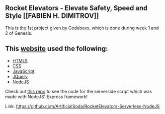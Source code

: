 ## Rocket Elevators - Elevate Safety, Speed and Style [[FABIEN H. DIMITROV]]

This is the 1st project given by Codeboxx, which is done during week 1 and 2 of Genesis.

##  This [website](https://rocket-elevators.ca) used the following:

-   [HTML5](https://html.com/html5/)
-   [CSS](https://css-tricks.com/)
-   [JavaScript](https://www.javascript.com/)
-   [JQuery](https://jquery.com/)
-   [NodeJS](https://nodejs.org/)

Check out [this repo](https://github.com/ArtificialSoda/RocketElevators-Serverless-NodeJS) to see the code for the serverside script which was made with NodeJS' Express framework!

Link: https://github.com/ArtificialSoda/RocketElevators-Serverless-NodeJS
